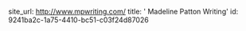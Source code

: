 site_url: http://www.mpwriting.com/
title: ' Madeline Patton Writing'
id: 9241ba2c-1a75-4410-bc51-c03f24d87026
